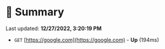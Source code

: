 # 📖 Summary
Last updated: **12/27/2022, 3:20:19 PM**

- `GET` [https://google.com](https://google.com) - **Up** (194ms)
